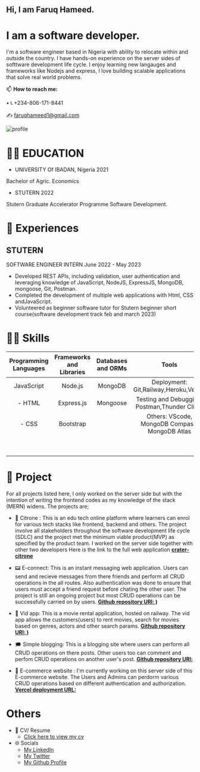 ## Hi, I am Faruq Hameed.
# I am a software developer.

I'm a software engineer based in Nigeria with ability to relocate within and outside the country. I have hands-on experience on the server sides of softtware development life cycle. I enjoy learning new langauges and frameworks like Nodejs and express, I love building scalable applications that solve real world problems.


📫  **How to reach me:** 
[^1]:
  • 📞 +234-806-171-8441
[^1]:
✍ faruqhameed1@gmail.com
[^1]:
![profile](https://user-images.githubusercontent.com/108727947/236615977-82faf984-84c3-4eba-8e79-1ab9d17001c5.jpg)

# 👨‍🎓 EDUCATION
* UNIVERSITY Of IBADAN, Nigeria 2021
[^1]:

Bachelor of Agric. Economics

[^1]:

* STUTERN 2022
[^1]:
Stutern Graduate Accelerator Programme Software Development.
[^2]:

# 🏢 Experiences

## STUTERN
SOFTWARE ENGINEER INTERN
June 2022 - May 2023
* Developed REST APIs, including validation, user authentication and leveraging knowledge of JavaScript, NodeJS, ExpressJS, MongoDB, mongoose, Git, Postman.
* Completed the development of multiple web applications with Html, CSS andJavaScript.
* Volunteered as beginner software tutor for Stutern beginner short course(software development track feb and march 2023)

##

# 👩‍💻 Skills

| Programming Languages |  Frameworks and Libraries | Databases and ORMs | Tools | Methodologies |
| :---:        | :---: | :---: |    :---:      | :---: |
| JavaScript   | Node.js | MongoDB |Deployment: Git,Railway,Heroku,Vercel    | Agile software development    |
| - HTML    |  Express.js | Mongoose | Testing and Debugging: Postman,Thunder Client    | Test-driven development (TDD)      |
| - CSS    | Bootstrap |   | Others:  VScode, MongoDB Compass, MongoDB Atlas    | Continuous Integration/Continuous Deployment (CI/CD)      |
|   | |  |   | RESTful APIs   |
|     | |  |   | Microservices   |



# 🔭 Project
For all projects listed here, I only worked on the server side but with the intention of writing the frontend codes as my knowledge of the stack (MERN) widens. The projects are;
- 🏫 Citrone : This is an edu tech online platform where learners can enrol for various tech stacks like frontend, backend and others. The project involve all stakeholders throughout the software development life cycle (SDLC) and the project met the minimum viable product(MVP) as specified by the product team.
I worked on the server side together with other two developers
Here is the link to the full web application **[crater-citrone](https://citrone-redesign-crater.vercel.app/)**
- 📟 E-connect: This is an instant messaging web application. Users can send and recieve messages from there friends and perform all CRUD operations in the all routes. Also authentication was done to ensure that users must accept a friend request before chating the other user. The project is still an ongoing project but most CRUD operations can be successfully carried on by users. **[Github repository URl: ](https://github.com/Faruq-Hameed/vid_project))**
- 🎥 Vid app: This is a movie rental application, hosted on railway. The vid app allows the customers(users) to rent movies, search for movies based on genres, actors and other search params. **[Github repository URl: ](https://github.com/Faruq-Hameed/vid_project))**

- 🗯️ Simple blogging: This is a blogging site where users can perform all CRUD operations on there posts. Other users too can comment and perfom CRUD operations on another user's post. **[Github repository URl: ](https://github.com/Faruq-Hameed/simple_blogging)**

- 🚐 E-commerce website : I'm currently working on this server side of this E-commerce website. The Users and Admins can perdorm various CRUD operations based on different authentication and authorization.  **[Vercel deployment URL:](https://faruq-e-commerce.vercel.app/)**
# Others
* 📄 CV/ Resume 
  - [Click here to view my cv](https://drive.google.com/file/d/1sywrBzFoohwJ8BTgR7rXsbSjTO7dmzxg/view?usp=share_link)
* 🌐 Socials
  - [My LinkedIn](www.linkedin.com/in/faruq-hameed1)
  - [My Twitter](https://twitter.com/King_Flourish)
  - [My Github Profile](https://github.com/Faruq-Hameed/)

